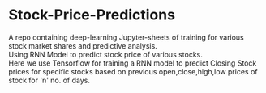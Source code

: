 # Stock-Price-Predictions
A repo containing deep-learning Jupyter-sheets of training for various stock market shares and predictive analysis.
<br>
Using RNN Model to predict stock price of various stocks.
<br>
Here we use Tensorflow for training a RNN model to predict Closing Stock prices for specific stocks based on previous open,close,high,low prices of stock for 'n' no. of days.
